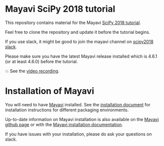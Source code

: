 # Mayavi SciPy 2018 tutorial

This repository contains material for the Mayavi
[SciPy 2018 tutorial](https://scipy2018.scipy.org/ehome/299527/711308/).

Feel free to clone the repository and update it before the tutorial begins.

If you use slack, it might be good to join the mayavi channel on
[scipy2018 slack](http://scipy2018.slack.com).

Please make sure you have the latest Mayavi release installed which is 4.6.1
(or at least 4.6.0) before the tutorial.

:boom: See the [video recording](https://www.youtube.com/watch?v=r6OD07Qq2mw).


# Installation of Mayavi

You will need to have [Mayavi](https://github.com/enthought/mayavi) installed.
See the [installation document](./installation.md) for installation
instructions for different packaging environments.

Up-to-date information on Mayavi installation is also available on the
[Mayavi github page](https://github.com/enthought/mayavi) or with the
[Mayavi installation documentation](http://docs.enthought.com/mayavi/mayavi/installation.html).

If you have issues with your installation, please do ask your questions on
slack.
